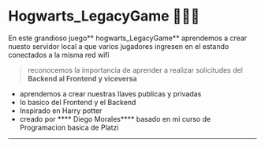 # Hogwarts_LegacyGame 👨🏾‍💻 

En este grandioso juego** hogwarts_LegacyGame** aprendemos a crear nuesto servidor local a que varios jugadores ingresen en el estando conectados a la misma red  wifi 

>reconocemos la importancia de aprender a realizar solicitudes del **Backend al Frontend y viceversa**

- aprendemos a crear nuestras llaves publicas y privadas 
- lo basico del Frontend y el Backend 
- Inspirado en Harry potter 
- creado por **** Diego Morales**** basado en mi curso de Programacion basica de Platzi
****
